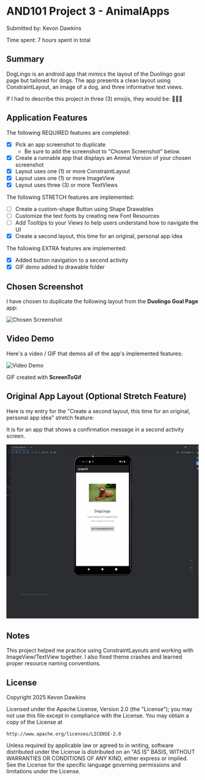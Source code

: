 # AND101 Project 3 - AnimalApps

Submitted by: Kevon Dawkins

Time spent: 7 hours spent in total

## Summary

DogLingo is an android app that mimics the layout of the Duolingo goal page but tailored for dogs. The app presents a clean layout using ConstraintLayout, an image of a dog, and three informative text views. 

If I had to describe this project in three (3) emojis, they would be: 🐶📱🎯

## Application Features

The following REQUIRED features are completed:

- [x] Pick an app screenshot to duplicate
  - Be sure to add the screenshot to "Chosen Screenshot" below.
- [x] Create a runnable app that displays an Animal Version of your chosen screenshot
- [x] Layout uses one (1) or more ConstraintLayout
- [x] Layout uses one (1) or more ImageView
- [x] Layout uses three (3) or more TextViews

The following STRETCH features are implemented:

- [ ] Create a custom-shape Button using Shape Drawables
- [ ] Customize the text fonts by creating new Font Resources
- [ ] Add Tooltips to your Views to help users understand how to navigate the UI
- [x] Create a second layout, this time for an original, personal app idea

The following EXTRA features are implemented:

- [x] Added button navigation to a second activity
- [x] GIF demo added to drawable folder

## Chosen Screenshot

I have chosen to duplicate the following layout from the **Duolingo Goal Page** app:

<img src='https://i.imgur.com/abcdefg.png' title='Chosen Screenshot' width='' alt='Chosen Screenshot' />

## Video Demo

Here's a video / GIF that demos all of the app's implemented features:

<img src='https://i.imgur.com/xyz123.gif' title='Video Demo' width='' alt='Video Demo' />

GIF created with **ScreenToGif**

## Original App Layout (Optional Stretch Feature)

Here is my entry for the "Create a second layout, this time for an original, personal app idea" stretch feature:

It is for an app that shows a confirmation message in a second activity screen.

<img src='https://github.com/KDawTech/Android-Project3/blob/main/app/src/main/res/drawable/android_project3_demo.gif' title='SecondActivity Screenshot' width='' alt='SecondActivity Screenshot' />

## Notes

This project helped me practice using ConstraintLayouts and working with ImageView/TextView together. I also fixed theme crashes and learned proper resource naming conventions.

## License

Copyright 2025 Kevon Dawkins

Licensed under the Apache License, Version 2.0 (the "License");
you may not use this file except in compliance with the License.
You may obtain a copy of the License at

    http://www.apache.org/licenses/LICENSE-2.0

Unless required by applicable law or agreed to in writing, software
distributed under the License is distributed on an "AS IS" BASIS,
WITHOUT WARRANTIES OR CONDITIONS OF ANY KIND, either express or implied.
See the License for the specific language governing permissions and
limitations under the License.
